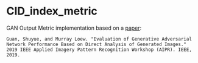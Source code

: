 # CID_index_metric
GAN Output Metric implementation based on a [paper](https://www.researchgate.net/publication/343845540_Evaluation_of_Generative_Adversarial_Network_Performance_Based_on_Direct_Analysis_of_Generated_Images):

```
Guan, Shuyue, and Murray Loew. "Evaluation of Generative Adversarial Network Performance Based on Direct Analysis of Generated Images." 2019 IEEE Applied Imagery Pattern Recognition Workshop (AIPR). IEEE, 2019.
```
